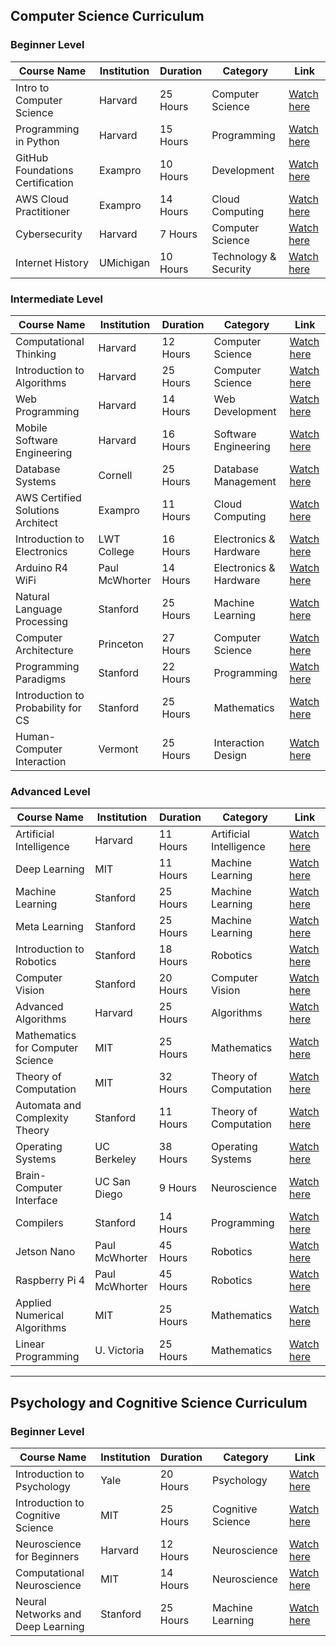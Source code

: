 ## Computer Science Curriculum

### Beginner Level

| Course Name                          | Institution   | Duration | Category               | Link                                                                 |
|---------------------------------------|---------------|----------|------------------------|----------------------------------------------------------------------|
| Intro to Computer Science             | Harvard       | 25 Hours | Computer Science       | [Watch here](https://www.youtube.com/playlist?list=PLhQjrBD2T381WAHyx1pq-sBfykqMBI7V4) |
| Programming in Python                 | Harvard       | 15 Hours | Programming            | [Watch here](https://www.youtube.com/playlist?list=PLhQjrBD2T3817j24-GogXmWqO5Q5vYy0V) |
| GitHub Foundations Certification      | Exampro       | 10 Hours | Development            | [Watch here](https://youtu.be/Jdc0i7RcBv8?si=itnr_9u5M1mBEgU4)      |
| AWS Cloud Practitioner                | Exampro       | 14 Hours | Cloud Computing        | [Watch here](https://www.youtube.com/watch?v=SOTamWNgDKc)            |
| Cybersecurity                         | Harvard       | 7 Hours  | Computer Science       | [Watch here](https://www.youtube.com/playlist?list=PLhQjrBD2T383Cqo5I1oRrbC1EKRAKGKUE) |
| Internet History                      | UMichigan     | 10 Hours | Technology & Security  | [Watch here](https://www.youtube.com/watch?v=47NRaBVxgVM)            |

### Intermediate Level

| Course Name                          | Institution   | Duration | Category               | Link                                                                 |
|---------------------------------------|---------------|----------|------------------------|----------------------------------------------------------------------|
| Computational Thinking                | Harvard       | 12 Hours | Computer Science       | [Watch here](https://www.youtube.com/playlist?list=PLUl4u3cNGP619EG1wp0kT-7rDE_Az5TNd) |
| Introduction to Algorithms            | Harvard       | 25 Hours | Computer Science       | [Watch here](https://www.youtube.com/playlist?list=PLUl4u3cNGP63EdVPNLG3ToM6LaEUuStEY) |
| Web Programming                       | Harvard       | 14 Hours | Web Development        | [Watch here](https://www.youtube.com/playlist?list=PLhQjrBD2T380xvFSUmToMMzERZ3qB5Ueu) |
| Mobile Software Engineering           | Harvard       | 16 Hours | Software Engineering   | [Watch here](https://www.youtube.com/playlist?list=PL7ippCC9NZurw6hLeurbk_SWUJ7PHN5-u) |
| Database Systems                      | Cornell       | 25 Hours | Database Management    | [Watch here](https://www.youtube.com/watch?v=4cWkVbC2bNE)            |
| AWS Certified Solutions Architect     | Exampro       | 11 Hours | Cloud Computing        | [Watch here](https://www.youtube.com/watch?v=Ia-UEYYR44s)            |
| Introduction to Electronics           | LWT College   | 16 Hours | Electronics & Hardware | [Watch here](https://www.youtube.com/watch?v=nb4ovfwqup8)            |
| Arduino R4 WiFi                       | Paul McWhorter| 14 Hours | Electronics & Hardware | [Watch here](https://www.youtube.com/playlist?list=PLGs0VKk2DiYyn0wN335MXpbi3PRJTMmex) |
| Natural Language Processing           | Stanford      | 25 Hours | Machine Learning       | [Watch here](https://www.youtube.com/playlist?list=PLoROMvodv4rMFqRtEuo6SGjY4XbRIVRd4) |
| Computer Architecture                 | Princeton     | 27 Hours | Computer Science       | [Watch here](https://www.youtube.com/watch?v=9nuAjYRbITQ)            |
| Programming Paradigms                 | Stanford      | 22 Hours | Programming            | [Watch here](https://www.youtube.com/playlist?list=PL9D558D49CA734A02) |
| Introduction to Probability for CS    | Stanford      | 25 Hours | Mathematics            | [Watch here](https://www.youtube.com/playlist?list=PLoROMvodv4rOpr_A7B9SriE_iZmkanvUg) |
| Human-Computer Interaction            | Vermont       | 25 Hours | Interaction Design     | [Watch here](https://www.youtube.com/playlist?list=PLAuiGdPEdw0hhJ_XZUJrR9OeJoUgB1AiB) |

### Advanced Level

| Course Name                          | Institution   | Duration | Category               | Link                                                                 |
|---------------------------------------|---------------|----------|------------------------|----------------------------------------------------------------------|
| Artificial Intelligence               | Harvard       | 11 Hours | Artificial Intelligence| [Watch here](https://www.youtube.com/playlist?list=PLhQjrBD2T381PopUTYtMSstgk-hsTGkVm) |
| Deep Learning                         | MIT           | 11 Hours | Machine Learning       | [Watch here](https://www.youtube.com/playlist?list=PLtBw6njQRU-rwp5__7C0oIVt26ZgjG9NI) |
| Machine Learning                      | Stanford      | 25 Hours | Machine Learning       | [Watch here](https://www.youtube.com/playlist?list=PLoROMvodv4rMiGQp3WXShtMGgzqpfVfbU) |
| Meta Learning                         | Stanford      | 25 Hours | Machine Learning       | [Watch here](https://www.youtube.com/playlist?list=PLoROMvodv4rNjRoawgt72BBNwL2V7doGI) |
| Introduction to Robotics              | Stanford      | 18 Hours | Robotics               | [Watch here](https://www.youtube.com/playlist?list=PL65CC0384A1798ADF) |
| Computer Vision                       | Stanford      | 20 Hours | Computer Vision        | [Watch here](https://www.youtube.com/playlist?list=PL3FW7Lu3i5JvHM8ljYj-zLfQRF3EO8sYv) |
| Advanced Algorithms                   | Harvard       | 25 Hours | Algorithms             | [Watch here](https://www.youtube.com/playlist?list=PL2SOU6wwxB0uP4rJgf5ayhHWgw7akUWSf) |
| Mathematics for Computer Science      | MIT           | 25 Hours | Mathematics            | [Watch here](https://www.youtube.com/playlist?list=PLB7540DEDD482705B) |
| Theory of Computation                 | MIT           | 32 Hours | Theory of Computation  | [Watch here](https://www.youtube.com/playlist?list=PLUl4u3cNGP60_JNv2MmK3wkOt9syvfQWY) |
| Automata and Complexity Theory        | Stanford      | 11 Hours | Theory of Computation  | [Watch here](https://www.youtube.com/playlist?list=PLoCMsyE1cvdV4CkdIZRKW8lk2BBOW-fbF) |
| Operating Systems                     | UC Berkeley   | 38 Hours | Operating Systems      | [Watch here](https://www.youtube.com/playlist?list=PLF2K2xZjNEf97A_uBCwEl61sdxWVP7VWC) |
| Brain-Computer Interface              | UC San Diego  | 9 Hours  | Neuroscience           | [Watch here](https://www.youtube.com/playlist?list=PLbbCsk7MUIGcO_lZMbyymWU2UezVHNaMq) |
| Compilers                             | Stanford      | 14 Hours | Programming            | [Watch here](https://www.youtube.com/playlist?list=PLTsf9UeqkRebOYdw4uqSN0ugRShSmHrzH) |
| Jetson Nano                           | Paul McWhorter| 45 Hours | Robotics               | [Watch here](https://www.youtube.com/playlist?list=PLGs0VKk2DiYxP-ElZ7-QXIERFFPkOuP4_) |
| Raspberry Pi 4                        | Paul McWhorter| 45 Hours | Robotics               | [Watch here](https://www.youtube.com/playlist?list=PLGs0VKk2DiYxdMjCJmcP6jt4Yw6OHK85O) |
| Applied Numerical Algorithms          | MIT           | 25 Hours | Mathematics            | [Watch here](https://www.youtube.com/playlist?list=PLQ3UicqQtfNv_Io_NT1b0Nzr9YDqpK3Lb) |
| Linear Programming                    | U. Victoria   | 25 Hours | Mathematics            | [Watch here](https://www.youtube.com/playlist?list=PLU4IQLU9e_Or4YYmJvv0hs1BqibJY_YEI) |

---

## Psychology and Cognitive Science Curriculum

### Beginner Level

| Course Name                          | Institution   | Duration | Category               | Link                                                                 |
|---------------------------------------|---------------|----------|------------------------|----------------------------------------------------------------------|
| Introduction to Psychology            | Yale          | 20 Hours | Psychology             | [Watch here](https://www.youtube.com/watch?v=f_jVsREneTQ)            |
| Introduction to Cognitive Science     | MIT           | 25 Hours | Cognitive Science      | [Watch here](https://www.youtube.com/playlist?list=PLUl4u3cNGP63xgq4W5O4JzEn6e46zHEn9) |
| Neuroscience for Beginners            | Harvard       | 12 Hours | Neuroscience           | [Watch here](https://www.youtube.com/watch?v=8p2p6T0mzpM)            |
| Computational Neuroscience            | MIT           | 14 Hours | Neuroscience           | [Watch here](https://www.youtube.com/playlist?list=PLUl4u3cNGP62hVmLDm0X9GJrV38Dlt4Z5) |
| Neural Networks and Deep Learning     | Stanford      | 25 Hours | Machine Learning       | [Watch here](https://www.youtube.com/playlist?list=PLHSE0mdBqdUHY-yqE6Qqci8z72J81wD2k) |
